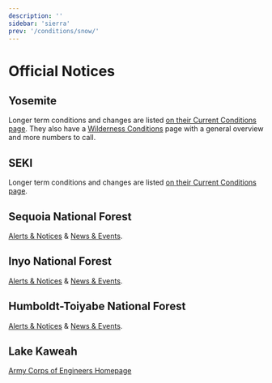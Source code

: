 ```yaml
---
description: ''
sidebar: 'sierra'
prev: '/conditions/snow/'
---
```


# Official Notices

## Yosemite

Longer term conditions and changes are listed [on their Current Conditions page](https://www.nps.gov/yose/planyourvisit/conditions.htm). They also have a [Wilderness Conditions](https://www.nps.gov/yose/planyourvisit/wildcond.htm) page with a general overview and more numbers to call.

## SEKI

Longer term conditions and changes are listed [on their Current Conditions page](https://www.nps.gov/seki/planyourvisit/conditions.htm).

## Sequoia National Forest

[Alerts & Notices](https://www.fs.usda.gov/alerts/sequoia/alerts-notices) &amp; [News & Events](https://www.fs.usda.gov/news/sequoia/news-events).

## Inyo National Forest

[Alerts & Notices](https://www.fs.usda.gov/alerts/inyo/alerts-notices) &amp; [News & Events](https://www.fs.usda.gov/news/inyo/news-events).

## Humboldt-Toiyabe National Forest

[Alerts & Notices](https://www.fs.usda.gov/alerts/htnf/alerts-notices) &amp; [News & Events](https://www.fs.usda.gov/news/htnf/news-events).

## Lake Kaweah

[Army Corps of Engineers Homepage](https://www.spk.usace.army.mil/Locations/Sacramento-District-Parks/Lake-Kaweah/)